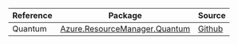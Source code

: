 | Reference | Package | Source |
|---|---|---|
|Quantum|[Azure.ResourceManager.Quantum](https://www.nuget.org/packages/Azure.ResourceManager.Quantum)|[Github](https://github.com/Azure/azure-sdk-for-net/blob/main/sdk/quantum/Azure.ResourceManager.Quantum)|
